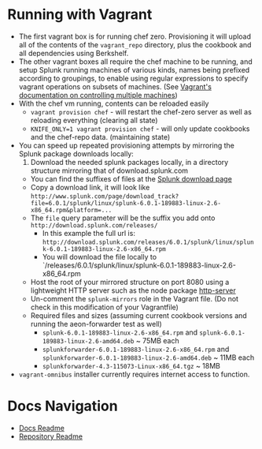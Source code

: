 Running with Vagrant
====================
* The first vagrant box is for running chef zero. Provisioning it will upload all of the contents of the `vagrant_repo` directory, plus the cookbook and all dependencies using Berkshelf.
* The other vagrant boxes all require the chef machine to be running, and setup Splunk running machines of various kinds, names being prefixed according to groupings, to enable using regular expressions to specify vagrant operations on subsets of machines. (See [Vagrant's documentation on controlling multiple machines](http://docs.vagrantup.com/v2/multi-machine/))
* With the chef vm running, contents can be reloaded easily
  * `vagrant provision chef` - will restart the chef-zero server as well as reloading everything (clearing all state)
  * `KNIFE_ONLY=1 vagrant provision chef` - will only update cookbooks and the chef-repo data. (maintaining state)
* You can speed up repeated provisioning attempts by mirroring the Splunk package downloads locally:
  1. Download the needed splunk packages locally, in a directory structure mirroring that of download.splunk.com
    * You can find the suffixes of files at the [Splunk download page](http://splunk.com/download)
    * Copy a download link, it will look like `http://www.splunk.com/page/download_track?file=6.0.1/splunk/linux/splunk-6.0.1-189883-linux-2.6-x86_64.rpm&platform=...`
    * The `file` query parameter will be the suffix you add onto `http://download.splunk.com/releases/`
      * In this example the full url is: `http://download.splunk.com/releases/6.0.1/splunk/linux/splunk-6.0.1-189883-linux-2.6-x86_64.rpm`
      * You will download the file locally to `<Mirror root>/releases/6.0.1/splunk/linux/splunk-6.0.1-189883-linux-2.6-x86_64.rpm
  * Host the root of your mirrored structure on port 8080 using a lightweight HTTP server such as the node package [http-server](https://npmjs.org/package/http-server)
  * Un-comment the `splunk-mirrors` role in the Vagrant file. (Do not check in this modification of your Vagrantfile)
  * Required files and sizes (assuming current cookbook versions and running the aeon-forwarder test as well)
    * `splunk-6.0.1-189883-linux-2.6-x86_64.rpm` and `splunk-6.0.1-189883-linux-2.6-amd64.deb` ~ 75MB each
    * `splunkforwarder-6.0.1-189883-linux-2.6-x86_64.rpm` and `splunkforwarder-6.0.1-189883-linux-2.6-amd64.deb` ~ 11MB each
    * `splunkforwarder-4.3-115073-Linux-x86_64.tgz` ~ 18MB
* `vagrant-omnibus` installer currently requires internet access to function.

Docs Navigation
===============
* [Docs Readme](README.md)
* [Repository Readme](../README.md)
